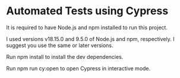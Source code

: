 # Automated Tests using Cypress

It is required to have Node.js and npm installed to run this project.

I used versions v18.15.0 and 9.5.0 of Node.js and npm, respectively. I suggest you use the same or later versions.

Run npm install to install the dev dependencies.


Run npm run cy:open to open Cypress in interactive mode.